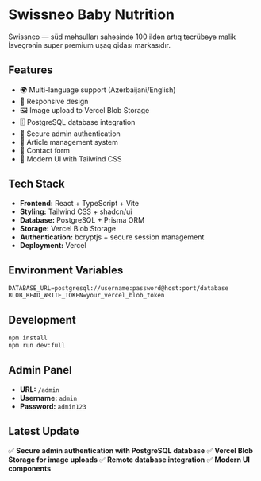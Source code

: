 # Swissneo Baby Nutrition

Swissneo — süd məhsulları sahəsində 100 ildən artıq təcrübəyə malik İsveçrənin super premium uşaq qidası markasıdır.

## Features

- 🌍 Multi-language support (Azerbaijani/English)
- 📱 Responsive design
- 🖼️ Image upload to Vercel Blob Storage
- 🗄️ PostgreSQL database integration
- 🔐 Secure admin authentication
- 📝 Article management system
- 📧 Contact form
- 🎨 Modern UI with Tailwind CSS

## Tech Stack

- **Frontend:** React + TypeScript + Vite
- **Styling:** Tailwind CSS + shadcn/ui
- **Database:** PostgreSQL + Prisma ORM
- **Storage:** Vercel Blob Storage
- **Authentication:** bcryptjs + secure session management
- **Deployment:** Vercel

## Environment Variables

```env
DATABASE_URL=postgresql://username:password@host:port/database
BLOB_READ_WRITE_TOKEN=your_vercel_blob_token
```

## Development

```bash
npm install
npm run dev:full
```

## Admin Panel

- **URL:** `/admin`
- **Username:** `admin`
- **Password:** `admin123`

## Latest Update

✅ **Secure admin authentication with PostgreSQL database**
✅ **Vercel Blob Storage for image uploads**
✅ **Remote database integration**
✅ **Modern UI components**
